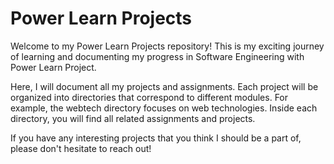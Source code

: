 # Power Learn Projects

Welcome to my Power Learn Projects repository! This is my exciting journey of learning and documenting my progress in Software Engineering with Power Learn Project.

Here, I will document all my projects and assignments. Each project will be organized into directories that correspond to different modules. For example, the webtech directory focuses on web technologies. Inside each directory, you will find all related assignments and projects.

If you have any interesting projects that you think I should be a part of, please don't hesitate to reach out!